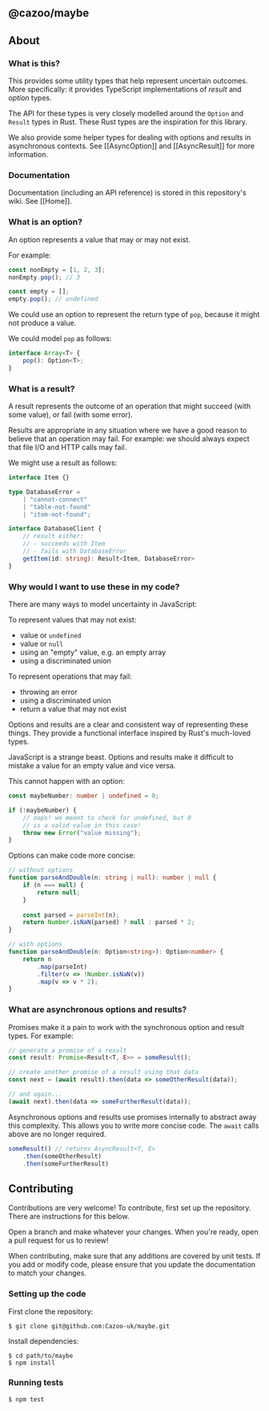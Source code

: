 @cazoo/maybe
------------------------------------------------------------

## About
### What is this?
This provides some utility types that help represent
uncertain outcomes. More specifically: it provides
TypeScript implementations of *result* and *option* types.

The API for these types is very closely modelled around the
`Option` and `Result` types in Rust. These Rust types are the
inspiration for this library.

We also provide some helper types for dealing with
options and results in asynchronous contexts. See
[[AsyncOption]] and [[AsyncResult]] for more information.

### Documentation
Documentation (including an API reference) is stored in
this repository's wiki. See [[Home]].

### What is an option?
An option represents a value that may or may not exist.

For example:
```typescript
const nonEmpty = [1, 2, 3];
nonEmpty.pop(); // 3

const empty = [];
empty.pop(); // undefined
```
We could use an option to represent the return type
of `pop`, because it might not produce a value.

We could model `pop` as follows:
```typescript
interface Array<T> {
    pop(): Option<T>;
}
```

### What is a result?
A result represents the outcome of an operation
that might succeed (with some value), or fail (with
some error).

Results are appropriate in any situation where we
have a good reason to believe that an operation 
may fail. For example: we should always expect
that file I/O and HTTP calls may fail.

We might use a result as follows:
```typescript
interface Item {}

type DatabaseError =
    | "cannot-connect"
    | "table-not-found"
    | "item-not-found";

interface DatabaseClient {
    // result either:
    // - succeeds with Item
    // - fails with DatabaseError
    getItem(id: string): Result<Item, DatabaseError>
}
```

### Why would I want to use these in my code?
There are many ways to model uncertainty in JavaScript:

To represent values that may not exist:
- value or `undefined`
- value or `null`
- using an "empty" value, e.g. an empty array
- using a discriminated union

To represent operations that may fail:
- throwing an error
- using a discriminated union
- return a value that may not exist

Options and results are a clear and consistent way
of representing these things. They provide a
functional interface inspired by Rust's much-loved
types.

JavaScript is a strange beast. Options and results
make it difficult to mistake a value for an empty
value and vice versa.

This cannot happen with an option:
```typescript
const maybeNumber: number | undefined = 0;

if (!maybeNumber) {
    // oops! we meant to check for undefined, but 0
    // is a valid value in this case!
    throw new Error("value missing");
}
```

Options can make code more concise:
```typescript
// without options
function parseAndDouble(n: string | null): number | null {
    if (n === null) {
        return null;
    }
    
    const parsed = parseInt(n);
    return Number.isNaN(parsed) ? null : parsed * 2;
}

// with options
function parseAndDouble(n: Option<string>): Option<number> {
    return n
        .map(parseInt)
        .filter(v => !Number.isNaN(v))
        .map(v => v * 2);
}
```

### What are asynchronous options and results?
Promises make it a pain to work with the synchronous
option and result types. For example:
```typescript
// generate a promise of a result 
const result: Promise<Result<T, E>> = someResult();

// create another promise of a result using that data
const next = (await result).then(data => someOtherResult(data));

// and again...
(await next).then(data => someFurtherResult(data));
```
Asynchronous options and results use promises internally
to abstract away this complexity. This allows you to write 
more concise code. The `await` calls above are no longer 
required.
```typescript
someResult() // returns AsyncResult<T, E>
    .then(someOtherResult)
    .then(someFurtherResult)
```
## Contributing
Contributions are very welcome! To contribute, first set up
the repository. There are instructions for this below.

Open a branch and make whatever your changes. When you're 
ready, open a pull request for us to review!

When contributing, make sure that any additions are covered
by unit tests. If you add or modify code, please ensure that
you update the documentation to match your changes.

### Setting up the code
First clone the repository:
```
$ git clone git@github.com:Cazoo-uk/maybe.git
```
Install dependencies:
```
$ cd path/to/maybe
$ npm install
```
### Running tests
```
$ npm test
```
